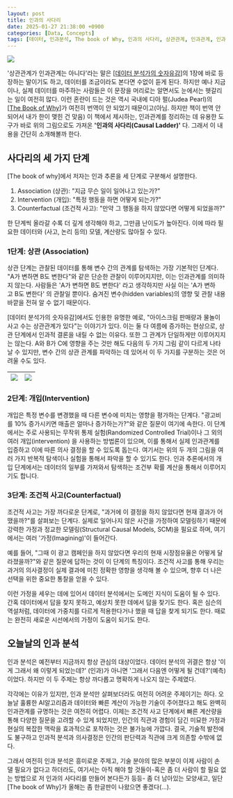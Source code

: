 ```yaml
---
layout: post
title: 인과의 사다리
date: 2025-01-27 21:38:00 +0900
categories: [Data, Concepts]
tags: [데이터, 인과분석, The book of Why, 인과의 사다리, 상관관계, 인과관계, 인과]
---
```


[![](https://cojette.wordpress.com/wp-content/uploads/2025/02/image.png?w=1024)](https://cojette.wordpress.com/wp-content/uploads/2025/02/image.png)

'상관관계가 인과관계는 아니다'라는 말은 [[데이터 분석가의 숫자유감](https://bit.ly/3iooZfY)]의 1장에 바로 등장하는 말이기도 하고, 데이터를 조금이라도 본다면 수없이 듣게 된다. 하지만 예나 지금이나, 실제 데이터를 마주하는 사람들은 이 문장을 머리로는 알면서도 눈에서는 헷갈리는 일이 여전히 많다. 이런 혼란이 드는 것은 역시 국내에 디아 펄(Judea Pearl)의 [[The Book of Why](https://www.aladin.co.kr/shop/wproduct.aspx?ItemId=194667732)]가 여전히 번역이 안 되었기 때문이고(아님. 하지만 책이 번역 안 되어서 내가 한이 맺힌 건 맞음) 이 책에서 제시하는, 인과관계를 정리하는 데 유용한 도구가 바로 위의 그림으로도 가져온 **'인과의 사다리(Causal Ladder)'** 다. 그래서 이 내용을 간단히 소개해볼까 한다.

## 사다리의 세 가지 단계


[The book of why]에서 저자는 인과 추론을 세 단계로 구분해서 설명한다.

1.  Association (상관): "지금 무슨 일이 일어나고 있는가?"
2.  Intervention (개입): "특정 행동을 하면 어떻게 되는가?"
3.  Counterfactual (조건적 사고): "만약 그 행동을 하지 않았다면 어떻게 되었을까?"

한 단계씩 올라갈 수록 더 깊게 생각해야 하고, 그만큼 난이도가 높아진다. 이에 따라 필요한 데이터와 (사고, 논리 등의) 모델, 계산량도 많아질 수 있다.

### 1단계: 상관 (Association)

상관 단계는 관찰된 데이터를 통해 변수 간의 관계를 탐색하는 가장 기본적인 단계다. "A가 변하면 B도 변한다"와 같은 단순한 관찰이 이루어지지만, 이는 인과관계를 의미하지 않는다. 사람들은 'A가 변하면 B도 변한다' 라고 생각하지만 사실 이는 'A가 변하고 B도 변한다' 의 관찰일 뿐이다. 숨겨진 변수(hidden variables)의 영향 및 관찰 내용 바깥을 전혀 알 수 없기 때문이다.

[데이터 분석가의 숫자유감]에서도 인용한 유명한 예로, "아이스크림 판매량과 물놀이 사고 수는 상관관계가 있다"는 이야기가 있다. 이는 둘 다 여름에 증가하는 현상으로, 상관 단계에서 인과적 결론을 내릴 수 없는 이유다. 또한 그 관계가 단일하게만 이루어지지는 않는다. A와 B가 C에 영향을 주는 것만 해도 다음의 두 가지 그림 같이 다르게 나타날 수 있지만, 변수 간의 상관 관계를 파악하는 데 있어서 이 두 가지를 구분하는 것은 어려울 수도 있다.

![](https://cojette.wordpress.com/wp-content/uploads/2025/03/image-1.png?w=300) | ![](https://cojette.wordpress.com/wp-content/uploads/2025/03/image.png?w=300)
--- | --- | 

### 2단계: 개입(Intervention)

개입은 특정 변수를 변경했을 때 다른 변수에 미치는 영향을 평가하는 단계다. "광고비를 10% 증가시키면 매출은 얼마나 증가하는가?"와 같은 질문이 여기에 속한다. 이 단계에서는 주로 사용되는 무작위 통제 실험(Randomized Controlled Trial)이나 그 외의 여러 개입(intervention) 을 사용하는 방법론이 있으며, 이를 통해서 실제 인과관계를 입증하고 이에 따른 의사 결정을 할 수 있도록 돕는다. 여기서는 위의 두 개의 그림을 여러 가지 반복적 탐색이나 실험을 통해서 파악을 할 수 있기도 한다. 인과 추론에서의 개입 단계에서는 데이터의 일부를 가져와서 탐색하는 조건부 확률 계산을 통해서 이루어지기도 합니다.

### 3단계: 조건적 사고(Counterfactual)

조건적 사고는 가장 까다로운 단계로, "과거에 이 결정을 하지 않았다면 현재 결과가 어땠을까?"를 살펴보는 단계다. 실제로 일어나지 않은 사건을 가정하여 모델링하기 때문에 강력한 가정과 정교한 모델링(Structural Causal Models, SCM)을 필요로 하며, 여기에서는 여러 '가정(Imagining)'이 들어간다.

예를 들어, "그때 이 광고 캠페인을 하지 않았다면 우리의 현재 시장점유율은 어떻게 달라졌을까?"와 같은 질문에 답하는 것이 이 단계의 특징이다. 조건적 사고를 통해 우리는 과거의 의사결정이 실제 결과에 미친 정확한 영향을 생각해 볼 수 있으며, 향후 더 나은 선택을 위한 중요한 통찰을 얻을 수 있다.

이런 가정을 세우는 데에 있어서 데이터 분석에서는 도메인 지식이 도움이 될 수 있다. 간혹 데이터에서 답을 찾지 못하고, 예상치 못한 데에서 답을 찾기도 한다. 혹은 심슨의 역설처럼, 데이터에 가중치를 다르게 적용한다거나 했을 때 답을 찾게 되기도 한다. 때로는 완전히 새로운 시선에서의 가정이 도움이 되기도 한다.

## 오늘날의 인과 분석

인과 분석은 예전부터 지금까지 항상 관심의 대상이었다. 데이터 분석의 귀결은 항상 '이게 그래서 왜 이렇게 되었는데?' (인과)가 아니면 '그래서 다음엔 어떻게 될 건데?'(예측) 이었다. 하지만 이 두 주제는 항상 까다롭고 명확하게 나오지 않는 주제였다.

각각에는 이유가 있지만, 인과 분석만 살펴보더라도 여전히 어려운 주제이기는 하다. 오늘날 훌륭한 AI알고리즘과 데이터와 빠른 계산이 가능한 기술이 주어졌다고 해도 완벽히 인과관계를 규명하는 것은 여전히 어렵다. 이제는 조건적 사고 단계에서 빠른 계산량을 통해 다양한 질문을 고려할 수 있게 되었지만, 인간의 직관과 경험이 담긴 미묘한 가정과 현실의 복잡한 맥락을 효과적으로 포착하는 것은 불가능에 가깝다. 결국, 기술적 발전에도 불구하고 인과적 분석과 의사결정은 인간의 판단력과 직관에 크게 의존할 수밖에 없다.

그래서 여전히 인과 분석은 흥미로운 주제고, 기술 분야의 많은 부분이 이제 사람이 손 댈 필요가 없다고 하더라도, 여기서는 아직 해야 할 것들이-혹은 좀 더 사람이 할 필요 없는 방법으로 저 인과의 사다리를 만들어 본다든가 등등- 좀 더 남아있는 모양새고, 일단 [The book of Why]가 올해는 좀 한글판이 나왔으면 좋겠다(...).
